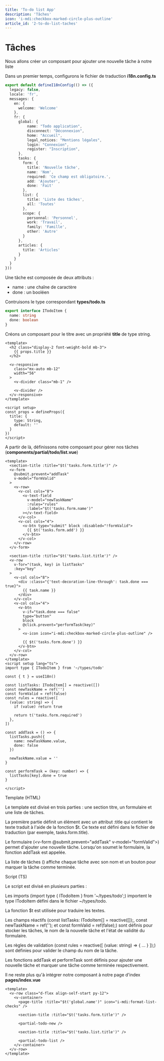 ```yaml
---
title: 'To-do list App'
description: 'Tâches'
icon: 'i-mdi:checkbox-marked-circle-plus-outline'
article_id: '2-to-do-list-taches'
---
```


# Tâches

Nous allons créer un composant pour ajouter une nouvelle tâche à notre liste

Dans un premier temps, configurons le fichier de traduction **i18n.config.ts**

```ts
export default defineI18nConfig(() => ({
  legacy: false,
  locale: 'fr',
  messages: {
    en: {
      welcome: 'Welcome'
    },
    fr: {
      global: {
          name: "Todo application",
          disconnect: "Déconnexion",
          home: "Accueil",
          legal_notices: "Mentions légales",
          login: "Connexion",
          register: "Inscription",
      },
      tasks: {
        form: {
          title: 'Nouvelle tâche',
          name: 'Nom',
          required: 'Ce champ est obligatoire.',
          add: 'Ajouter',
          done: 'Fait'
        },
        list: {
          title: 'Liste des tâches',
          all: 'Toutes'
        },
        scope: {
          personnal: 'Personnel',
          work: 'Travail',
          family: 'Famille',
          other: 'Autre'
        }
      },
      articles: {
        title: 'Articles'
      }
    }
  }
}))
```

Une tâche est composée de deux attributs :
 * name : une chaîne de caractère 
 * done : un booléen

Contruisons le type correspondant **types/todo.ts**

```ts
export interface ITodoItem {
  name: string
  done: boolean
}
```

Créons un composant pour le titre avec un propriété **title** de type string.


```vue
<template>
  <h2 class="display-2 font-weight-bold mb-3">
    {{ props.title }}
  </h2>

  <v-responsive
    class="mx-auto mb-12"
    width="56"
  >
    <v-divider class="mb-1" />

    <v-divider />
  </v-responsive>
</template>

<script setup>
const props = defineProps({
  title: {
    type: String,
    default: ''
  }
})
</script>
```

A partir de là, définissons notre composant pour gérer nos tâches (**components/partial/todo/list.vue**)

```vue
<template>
  <section-title :title="$t('tasks.form.title')" />
  <v-form 
    @submit.prevent="addTask" 
    v-model="formValid"
  >
    <v-row>
      <v-col cols="8">
        <v-text-field
          v-model="newTaskName"
          :rules="rules"
          :label="$t('tasks.form.name')"
        ></v-text-field>
      </v-col>
      <v-col cols="4">
        <v-btn type="submit" block :disabled="!formValid">
          {{ $t('tasks.form.add') }}
        </v-btn>
      </v-col>
    </v-row>
  </v-form>

  <section-title :title="$t('tasks.list.title')" />
  <v-row
    v-for="(task, key) in listTasks"
    :key="key"
  >
    <v-col cols="8">
      <div :class="{'text-decoration-line-through': task.done === true}">
        {{ task.name }}
      </div>
    </v-col>
    <v-col cols="4">
      <v-btn 
        v-if="task.done === false"
        type="button" 
        block
        @click.prevent="performTask(key)"
      >
        <v-icon icon="i-mdi:checkbox-marked-circle-plus-outline" />
      
        {{ $t('tasks.form.done') }}
      </v-btn>
    </v-col>
  </v-row>
</template>
<script setup lang="ts">
import type { ITodoItem } from '~/types/todo'

const { t } = useI18n()

const listTasks: ITodoItem[] = reactive([])
const newTaskName = ref('')
const formValid = ref(false)
const rules = reactive([
  (value: string) => {
    if (value) return true

    return t('tasks.form.required')
  },
])

const addTask = () => {
  listTasks.push({
    name: newTaskName.value,
    done: false
  })

  newTaskName.value = ''
}

const performTask = (key: number) => {
  listTasks[key].done = true
}

</script>
```
Template (HTML)


Le template est divisé en trois parties : une section titre, un formulaire et une liste de tâches.



La première partie <section-title :title="$t('tasks.form.title')"/> définit un élément <section-title> avec un attribut :title qui contient le texte traduit à l'aide de la fonction $t. Ce texte est défini dans le fichier de traduction (par exemple, tasks.form.title).

Le formulaire (<v-form @submit.prevent="addTask" v-model="formValid">) permet d'ajouter une nouvelle tâche. Lorsqu'on soumet le formulaire, la fonction addTask est appelée.

La liste de tâches (<v-row v-for="(task, key) in listTasks" :key="key">) affiche chaque tâche avec son nom et un bouton pour marquer la tâche comme terminée.


Script (TS)


Le script est divisé en plusieurs parties :



Les imports (import type { ITodoItem } from '~/types/todo';) importent le type ITodoItem défini dans le fichier ~/types/todo.

La fonction $t est utilisée pour traduire les textes.

Les champs réactifs (const listTasks: ITodoItem[] = reactive([]);, const newTaskName = ref(''); et const formValid = ref(false);) sont définis pour stocker les tâches, le nom de la nouvelle tâche et l'état de validité du formulaire.

Les règles de validation (const rules = reactive([ (value: string) => { ... } ]);) sont définies pour valider le champ du nom de la tâche.

Les fonctions addTask et performTask sont définis pour ajouter une nouvelle tâche et marquer une tâche comme terminée respectivement.

Il ne reste plus qu'à intégrer notre composant à notre page d'index
**pages/index.vue**

```vue
<template>
  <v-row class="d-flex align-self-start py-12">
    <v-container>
      <page-title :title="$t('global.name')" icon="i-mdi:format-list-checks" />

      <section-title :title="$t('tasks.form.title')" />

      <partial-todo-new />

      <section-title :title="$t('tasks.list.title')" />
      
      <partial-todo-list />
    </v-container>
  </v-row>
</template>
```